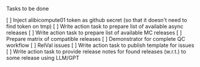 Tasks to be done

[ ] Inject alibicompute01 token as github secret (so that it doesn't need to find token on tmp)
[ ] Write action task to prepare list of available async releases
[ ] Write action task to prepare list of available MC releases
[ ] Prepare matrix of compatible releases
[ ] Demonstrator for complete QC workflow
[ ] RelVal issues
[ ] Write action task to publish template for issues
[ ] Write action task to provide release notes for found releases (w.r.t.) to some release using LLM/GPT